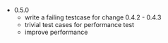 - 0.5.0
    - write a failing testcase for change 0.4.2 - 0.4.3
    - trivial test cases for performance test
    - improve performance
